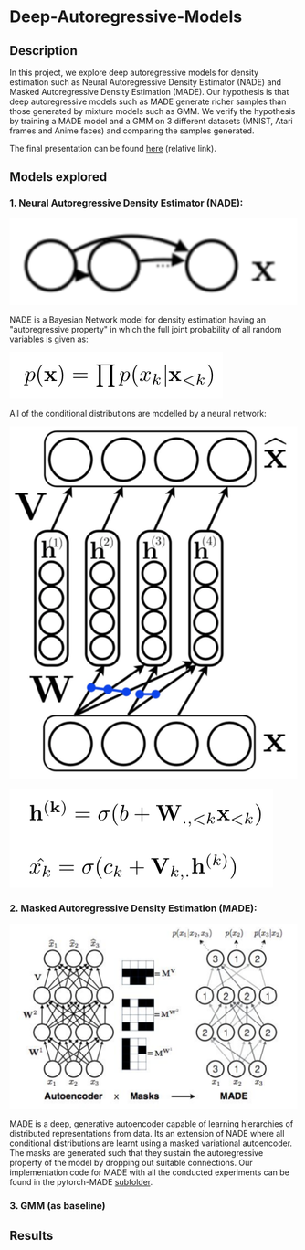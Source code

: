 # Deep-Autoregressive-Models

## Description
In this project, we explore deep autoregressive models for density estimation such as Neural Autoregressive Density Estimator (NADE) and Masked Autoregressive Density Estimation (MADE). Our hypothesis is that deep autoregressive models such as MADE generate richer samples than those generated by mixture models such as GMM. We verify the hypothesis by training a MADE model and a GMM on 3 different datasets (MNIST, Atari frames and Anime faces) and comparing the samples generated. 

The final presentation can be found [here](Project_presentation.pdf) (relative link).

## Models explored
### 1. Neural Autoregressive Density Estimator (NADE):

![Alt text](imgs/nade_pgm.png)

NADE is a Bayesian Network model for density estimation having an "autoregressive property" in which the full joint probability of all random variables is given as:

![Alt text](imgs/nade_pdf.png)

All of the conditional distributions are modelled by a neural network:

![Alt text](imgs/nade_net.png)

![Alt text](imgs/nade_neteq.png)



### 2. Masked Autoregressive Density Estimation (MADE):

![Alt text](imgs/made_net.png)

MADE is a deep, generative autoencoder capable of learning hierarchies of distributed representations from data. Its an extension of NADE where all conditional distributions are learnt using a masked variational autoencoder. The masks are generated such that they sustain the autoregressive property of the model by dropping out suitable connections. Our implementation code for MADE with all the conducted experiments can be found in the pytorch-MADE [subfolder](pytorch-MADE).

### 3. GMM (as baseline)

## Results



